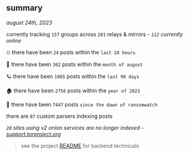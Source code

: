 
## summary
_august 24th, 2023_

currently tracking `157` groups across `281` relays & mirrors - _`112` currently online_

⏲ there have been `24` posts within the `last 24 hours`

🦈 there have been `362` posts within the `month of august`

🪐 there have been `1085` posts within the `last 90 days`

🏚 there have been `2756` posts within the `year of 2023`

🦕 there have been `7447` posts `since the dawn of ransomwatch`

there are `87` custom parsers indexing posts

_`20` sites using v2 onion services are no longer indexed - [support.torproject.org](https://support.torproject.org/onionservices/v2-deprecation/)_

> see the project [README](https://github.com/joshhighet/ransomwatch#ransomwatch--) for backend technicals
